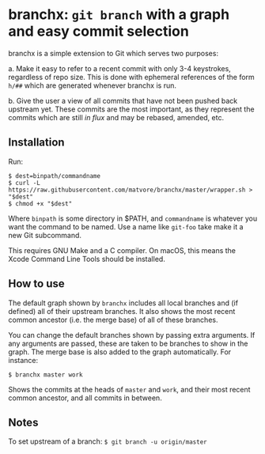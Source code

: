 # branchx: `git branch` with a graph and easy commit selection

branchx is a simple extension to Git which serves two purposes:

 a. Make it easy to refer to a recent commit with only 3-4 keystrokes,
    regardless of repo size. This is done with ephemeral references of the form
    `h/##` which are generated whenever branchx is run.

 b. Give the user a view of all commits that have not been pushed back upstream
    yet. These commits are the most important, as they represent the commits
    which are still _in flux_ and may be rebased, amended, etc.

## Installation

Run:

```
$ dest=binpath/commandname
$ curl -L https://raw.githubusercontent.com/matvore/branchx/master/wrapper.sh > "$dest"
$ chmod +x "$dest"
```

Where `binpath` is some directory in $PATH, and `commandname` is whatever you
want the command to be named. Use a name like `git-foo` take make it a new Git
subcommand.

This requires GNU Make and a C compiler. On macOS, this means the Xcode Command
Line Tools should be installed.

## How to use

The default graph shown by `branchx` includes all local branches and (if
defined) all of their upstream branches. It also shows the most recent common
ancestor (i.e. the merge base) of all of these branches.

You can change the default branches shown by passing extra arguments. If any
arguments are passed, these are taken to be branches to show in the graph. The
merge base is also added to the graph automatically. For instance:

```
$ branchx master work
```

Shows the commits at the heads of `master` and `work`, and their most recent
common ancestor, and all commits in between.

## Notes

To set upstream of a branch: `$ git branch -u origin/master`
